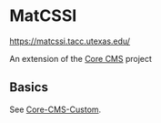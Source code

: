 # MatCSSI

https://matcssi.tacc.utexas.edu/

An extension of the [Core CMS](https://github.com/TACC/Core-CMS) project

## Basics

See [Core-CMS-Custom](../README.md).
